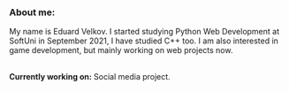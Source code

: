 <h3>About me:</h3>
<p>My name is Eduard Velkov. I started studying Python Web Development at SoftUni in September 2021, I have studied C++ too. I am also interested in game development, but mainly working on web projects now.</p>

<br>
<b>Currently working on:</b> Social media project.
